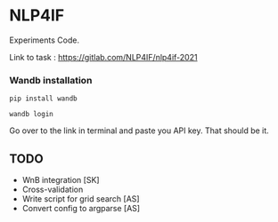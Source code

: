 # NLP4IF

Experiments Code.

Link to task : https://gitlab.com/NLP4IF/nlp4if-2021

### Wandb installation

```
pip install wandb

wandb login
```

Go over to the link in terminal and paste you API key. That should be it.

## TODO
- WnB integration [SK]
- Cross-validation
- Write script for grid search [AS]
- Convert config to argparse [AS]
